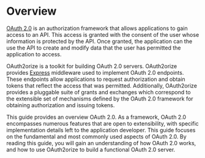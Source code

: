 # Overview

[OAuth 2.0](https://datatracker.ietf.org/doc/html/rfc6749) is an authorization
framework that allows applications to gain access to an API.  This access is
granted with the consent of the user whose information is protected by the API.
Once granted, the application can the use the API to create and modify data that
the user has permitted the application to access.

OAuth2orize is a toolkit for building OAuth 2.0 servers.  OAuth2orize provides
[Express](https://expressjs.com/) middleware used to implement OAuth 2.0
endpoints.  These endpoints allow applications to request authorization and
obtain tokens that reflect the access that was permitted.  Additionally,
OAuth2orize provides a pluggable suite of grants and exchanges which correspond
to the extensible set of mechanisms defined by the OAuth 2.0 framework for
obtaining authorization and issuing tokens.

This guide provides an overview OAuth 2.0.  As a framework, OAuth 2.0
encompasses numerous features that are open to extensibility, with specific
implementation details left to the application developer.   This guide focuses
on the fundamental and most commonly used aspects of OAuth 2.0.  By reading this
guide, you will gain an understanding of how OAuth 2.0 works, and how to use
OAuth2orize to build a functional OAuth 2.0 server.
